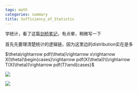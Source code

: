 ```yaml
---
tags: math
categories: summary
title: Sufficiency_of_Statistic
---
```


学统计，看了这篇[剑桥笔记](http://dec41.user.srcf.net/h/IB_L/statistics/1_3)，有点晕，稍微写一下

首先先要理清楚统计的逻辑链，因为这里边的distribution实在是多

$\theta\rightarrow pdf(\theta)\rightarrow x\rightarrow X(\theta)\begin{cases}\rightarrow pdf(X(\theta))\\\rightarrow T(X(\theta))\rightarrow pdf(T)\end{cases}$

![](./assets/imgages/SoS_1.png)

![](./assets/imgages/SoS_2.png)

